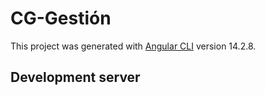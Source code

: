 # CG-Gestión

This project was generated with [Angular CLI](https://github.com/angular/angular-cli) version 14.2.8.

## Development server
